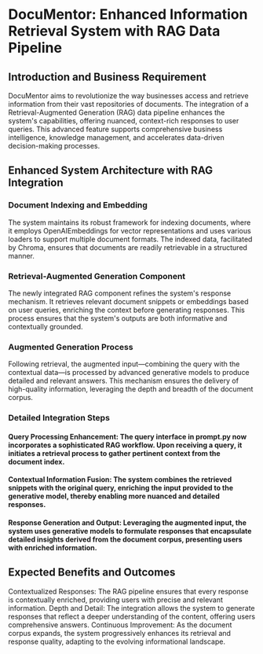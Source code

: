 # DocuMentor: Enhanced Information Retrieval System with RAG Data Pipeline

## Introduction and Business Requirement
DocuMentor aims to revolutionize the way businesses access and retrieve information from their vast repositories of documents. The integration of a Retrieval-Augmented Generation (RAG) data pipeline enhances the system's capabilities, offering nuanced, context-rich responses to user queries. This advanced feature supports comprehensive business intelligence, knowledge management, and accelerates data-driven decision-making processes.

## Enhanced System Architecture with RAG Integration
### Document Indexing and Embedding
The system maintains its robust framework for indexing documents, where it employs OpenAIEmbeddings for vector representations and uses various loaders to support multiple document formats. The indexed data, facilitated by Chroma, ensures that documents are readily retrievable in a structured manner.

### Retrieval-Augmented Generation Component
The newly integrated RAG component refines the system's response mechanism. It retrieves relevant document snippets or embeddings based on user queries, enriching the context before generating responses. This process ensures that the system's outputs are both informative and contextually grounded.

### Augmented Generation Process
Following retrieval, the augmented input—combining the query with the contextual data—is processed by advanced generative models to produce detailed and relevant answers. This mechanism ensures the delivery of high-quality information, leveraging the depth and breadth of the document corpus.

### Detailed Integration Steps
#### Query Processing Enhancement: The query interface in prompt.py now incorporates a sophisticated RAG workflow. Upon receiving a query, it initiates a retrieval process to gather pertinent context from the document index.

#### Contextual Information Fusion: The system combines the retrieved snippets with the original query, enriching the input provided to the generative model, thereby enabling more nuanced and detailed responses.

#### Response Generation and Output: Leveraging the augmented input, the system uses generative models to formulate responses that encapsulate detailed insights derived from the document corpus, presenting users with enriched information.

## Expected Benefits and Outcomes
Contextualized Responses: The RAG pipeline ensures that every response is contextually enriched, providing users with precise and relevant information.
Depth and Detail: The integration allows the system to generate responses that reflect a deeper understanding of the content, offering users comprehensive answers.
Continuous Improvement: As the document corpus expands, the system progressively enhances its retrieval and response quality, adapting to the evolving informational landscape.
